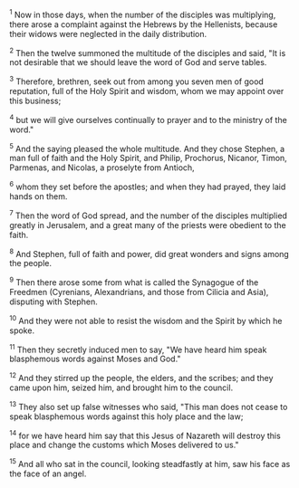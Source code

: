<sup>1</sup> 
Now in those days, when the number of the disciples was multiplying, there arose a complaint against the Hebrews by the Hellenists, because their widows were neglected in the daily distribution. 

<sup>2</sup> 
Then the twelve summoned the multitude of the disciples and said, "It is not desirable that we should leave the word of God and serve tables. 

<sup>3</sup> 
Therefore, brethren, seek out from among you seven men of good reputation, full of the Holy Spirit and wisdom, whom we may appoint over this business; 

<sup>4</sup> 
but we will give ourselves continually to prayer and to the ministry of the word." 

<sup>5</sup> 
And the saying pleased the whole multitude. And they chose Stephen, a man full of faith and the Holy Spirit, and Philip, Prochorus, Nicanor, Timon, Parmenas, and Nicolas, a proselyte from Antioch, 

<sup>6</sup> 
whom they set before the apostles; and when they had prayed, they laid hands on them. 

<sup>7</sup> 
Then the word of God spread, and the number of the disciples multiplied greatly in Jerusalem, and a great many of the priests were obedient to the faith.

<sup>8</sup> 
And Stephen, full of faith and power, did great wonders and signs among the people. 

<sup>9</sup> 
Then there arose some from what is called the Synagogue of the Freedmen (Cyrenians, Alexandrians, and those from Cilicia and Asia), disputing with Stephen. 

<sup>10</sup> 
And they were not able to resist the wisdom and the Spirit by which he spoke. 

<sup>11</sup> 
Then they secretly induced men to say, "We have heard him speak blasphemous words against Moses and God." 

<sup>12</sup> 
And they stirred up the people, the elders, and the scribes; and they came upon him, seized him, and brought him to the council. 

<sup>13</sup> 
They also set up false witnesses who said, "This man does not cease to speak blasphemous words against this holy place and the law; 

<sup>14</sup> 
for we have heard him say that this Jesus of Nazareth will destroy this place and change the customs which Moses delivered to us." 

<sup>15</sup> 
And all who sat in the council, looking steadfastly at him, saw his face as the face of an angel.